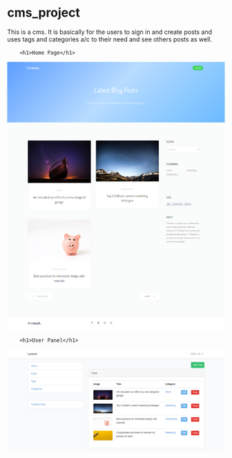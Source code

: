 # cms_project

This is a cms.
It is basically for the users to sign in and create posts and uses tags and categories a/c
to their need and see others posts as well.

        <h1>Home Page</h1>
<img src='images/home_page.png'>

        <h1>User Panel</h1>
<img src='images/user_panel.png'>


 
